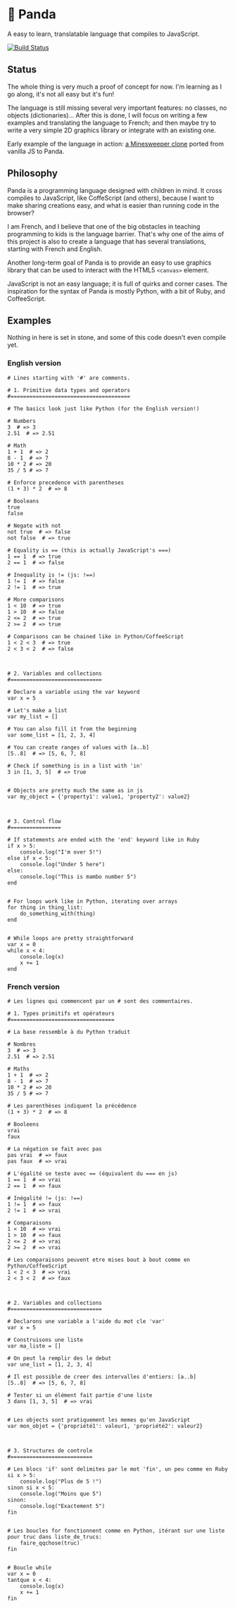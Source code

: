 :panda_face: Panda
=====
A easy to learn, translatable language that compiles to JavaScript.

[![Build Status](https://travis-ci.org/cosmith/panda.png?branch=master)](https://travis-ci.org/cosmith/panda)

Status
------

The whole thing is very much a proof of concept for now. I'm learning as I go
along, it's not all easy but it's fun!

The language is still missing several very important features: no classes,
no objects (dictionaries)...
After this is done, I will focus on writing a few examples and translating the
language to French; and then maybe try to write a very simple 2D graphics
library or integrate with an existing one.

Early example of the language in action: [a Minesweeper clone](https://github.com/cosmith/minesweeper/blob/master/panda/main.pa)
ported from vanilla JS to Panda.

Philosophy
----------

Panda is a programming language designed with children in mind.
It cross compiles to JavaScript, like CoffeScript (and others), because I want
to make sharing creations easy, and what is easier than running code in
the browser?

I am French, and I believe that one of the big obstacles in teaching
programming to kids is the language barrier. That's why one of the aims of this
project is also to create a language that has several translations, starting
with French and English.

Another long-term goal of Panda is to provide an easy to use graphics library
that can be used to interact with the HTML5 `<canvas>` element.

JavaScript is not an easy language; it is full of quirks and corner cases.
The inspiration for the syntax of Panda is mostly Python, with a bit
of Ruby, and CoffeeScript.


Examples
--------

Nothing in here is set in stone, and some of this code doesn't even compile yet.

### English version

```
# Lines starting with '#' are comments.

# 1. Primitive data types and operators
#======================================

# The basics look just like Python (for the English version!)

# Numbers
3  # => 3
2.51  # => 2.51

# Math
1 + 1  # => 2
8 - 1  # => 7
10 * 2 # => 20
35 / 5 # => 7

# Enforce precedence with parentheses
(1 + 3) * 2  # => 8

# Booleans
true
false

# Negate with not
not true  # => false
not false  # => true

# Equality is == (this is actually JavaScript's ===)
1 == 1  # => true
2 == 1  # => false

# Inequality is != (js: !==)
1 != 1  # => false
2 != 1  # => true

# More comparisons
1 < 10  # => true
1 > 10  # => false
2 <= 2  # => true
2 >= 2  # => true

# Comparisons can be chained like in Python/CoffeeScript
1 < 2 < 3  # => true
2 < 3 < 2  # => false



# 2. Variables and collections
#=============================

# Declare a variable using the var keyword
var x = 5

# Let's make a list
var my_list = []

# You can also fill it from the beginning
var some_list = [1, 2, 3, 4]

# You can create ranges of values with [a..b]
[5..8]  # => [5, 6, 7, 8]

# Check if something is in a list with 'in'
3 in [1, 3, 5]  # => true


# Objects are pretty much the same as in js
var my_object = {'property1': value1, 'property2': value2}



# 3. Control flow
#================

# If statements are ended with the 'end' keyword like in Ruby
if x > 5:
    console.log("I'm over 5!")
else if x < 5:
    console.log("Under 5 here")
else:
    console.log("This is mambo number 5")
end


# For loops work like in Python, iterating over arrays
for thing in thing_list:
    do_something_with(thing)
end


# While loops are pretty straightforward
var x = 0
while x < 4:
    console.log(x)
    x += 1
end
```


### French version

```
# Les lignes qui commencent par un # sont des commentaires.

# 1. Types primitifs et opérateurs
#=================================

# La base ressemble à du Python traduit

# Nombres
3  # => 3
2.51  # => 2.51

# Maths
1 + 1  # => 2
8 - 1  # => 7
10 * 2 # => 20
35 / 5 # => 7

# Les parenthèses indiquent la précédence
(1 + 3) * 2  # => 8

# Booleens
vrai
faux

# La négation se fait avec pas
pas vrai  # => faux
pas faux  # => vrai

# L'égalité se teste avec == (équivalent du === en js)
1 == 1  # => vrai
2 == 1  # => faux

# Inégalité != (js: !==)
1 != 1  # => faux
2 != 1  # => vrai

# Comparaisons
1 < 10  # => vrai
1 > 10  # => faux
2 <= 2  # => vrai
2 >= 2  # => vrai

# Les comparaisons peuvent etre mises bout à bout comme en Python/CoffeeScript
1 < 2 < 3  # => vrai
2 < 3 < 2  # => faux



# 2. Variables and collections
#=============================

# Declarons une variable a l'aide du mot cle 'var'
var x = 5

# Construisons une liste
var ma_liste = []

# On peut la remplir des le debut
var une_list = [1, 2, 3, 4]

# Il est possible de creer des intervalles d'entiers: [a..b]
[5..8]  # => [5, 6, 7, 8]

# Tester si un élément fait partie d'une liste
3 dans [1, 3, 5]  # => vrai


# Les objects sont pratiquement les memes qu'en JavaScript
var mon_objet = {'propriété1': valeur1, 'propriété2': valeur2}



# 3. Structures de controle
#==========================

# Les blocs 'if' sont delimites par le mot 'fin', un peu comme en Ruby
si x > 5:
    console.log("Plus de 5 !")
sinon si x < 5:
    console.log("Moins que 5")
sinon:
    console.log("Exactement 5")
fin


# Les boucles for fonctionnent comme en Python, itérant sur une liste
pour truc dans liste_de_trucs:
    faire_qqchose(truc)
fin


# Boucle while
var x = 0
tantque x < 4:
    console.log(x)
    x += 1
fin
```

